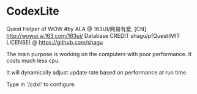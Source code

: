 # CodexLite
Quest Helper of WOW #by ALA @ 163UI/网易有爱, [CN] http://wowui.w.163.com/163ui/
Database CREDIT shagu/pfQuest(MIT LICENSE) @ https://github.com/shagu

The main purpose is working on the computers with poor performance.
It costs much less cpu.

It will dynamically adjust update rate based on performance at run time.

Type in '/cdxl' to configure.

